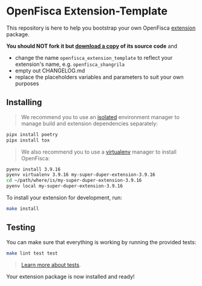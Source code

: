# OpenFisca Extension-Template

This repository is here to help you bootstrap your own OpenFisca [extension](http://openfisca.org/doc/contribute/extensions.html) package.

**You should NOT fork it but [download a copy](https://github.com/openfisca/extension-template/archive/master.zip) of its source code** and
- change the name `openfisca_extension_template` to reflect your extension's name, e.g. `openfisca_shangrila`
- empty out CHANGELOG.md
- replace the placeholders variables and parameters to suit your own purposes

## Installing

> We recommend you to use an [isolated](https://pypi.org/project/pipx/)
> environment manager to manage build and extension dependencies separately:

```sh
pipx install poetry
pipx install tox
```

> We also recommend you to use a [virtualenv](https://github.com/pyenv/pyenv-virtualenv)
> manager to install OpenFisca:

```sh
pyenv install 3.9.16
pyenv virtualenv 3.9.16 my-super-duper-extension-3.9.16
cd ~/path/where/is/my-super-duper-extension-3.9.16
pyenv local my-super-duper-extension-3.9.16
```

To install your extension for development, run:

```sh
make install
```

## Testing

You can make sure that everything is working by running the provided tests:

```sh
make lint test test
```

> [Learn more about tests](http://openfisca.org/doc/coding-the-legislation/writing_yaml_tests.html).

Your extension package is now installed and ready!
